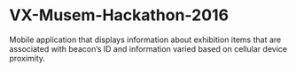 # VX-Musem-Hackathon-2016
Mobile application that displays information about exhibition items that are associated with beacon’s ID and information varied based on cellular device proximity.
